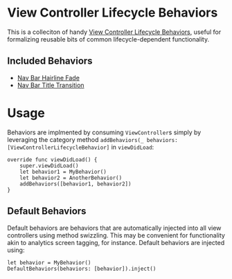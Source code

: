 # View Controller Lifecycle Behaviors

This is a colleciton of handy [View Controller Lifecycle Behaviors](http://irace.me/lifecycle-behaviors), useful for formalizing reusable bits of common lifecycle-dependent functionality. 

## Included Behaviors

- [Nav Bar Hairline Fade](https://github.com/Raizlabs/Swiftilities/tree/feature/heyltsjay/behaviors/Pod/Classes/Lifecycle/Behaviors/Nav-Bar-Hairline-Fade)
- [Nav Bar Title Transition](https://github.com/Raizlabs/Swiftilities/tree/feature/heyltsjay/behaviors/Pod/Classes/Lifecycle/Behaviors/Nav-Bar-Title-Transition)


# Usage

Behaviors are implmented by consuming `ViewController`s simply by leveraging the category method `addBehaviors(_ behaviors: [ViewControllerLifecycleBehavior]` in `viewDidLoad`: 
```
override func viewDidLoad() {
    super.viewDidLoad()
    let behavior1 = MyBehavior()
    let behavior2 = AnotherBehavior()
    addBehaviors([behavior1, behavior2])
}
```

## Default Behaviors

Default behaviors are behaviors that are automatically injected into all view controllers using method swizzling. This may be convenient for functionality akin to analytics screen tagging, for instance. Default behaviors are injected using:
```
let behavior = MyBehavior()
DefaultBehaviors(behaviors: [behavior]).inject()
```
